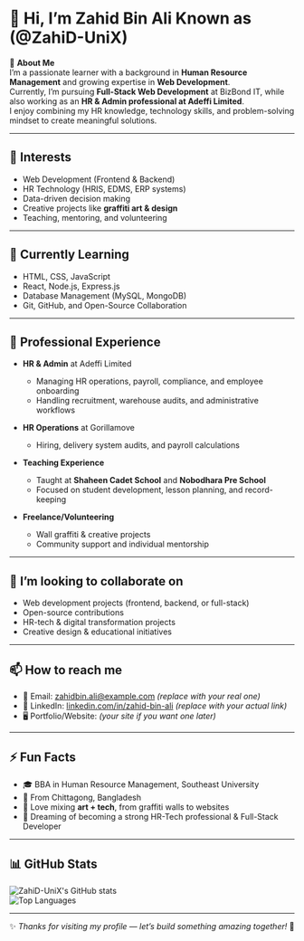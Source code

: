 # 👋 Hi, I’m Zahid Bin Ali Known as (@ZahiD-UniX)  

🌟 **About Me**  
I’m a passionate learner with a background in **Human Resource Management** and growing expertise in **Web Development**.  
Currently, I’m pursuing **Full-Stack Web Development** at BizBond IT, while also working as an **HR & Admin professional at Adeffi Limited**.  
I enjoy combining my HR knowledge, technology skills, and problem-solving mindset to create meaningful solutions.  

---

## 👀 Interests  
- Web Development (Frontend & Backend)  
- HR Technology (HRIS, EDMS, ERP systems)  
- Data-driven decision making  
- Creative projects like **graffiti art & design**  
- Teaching, mentoring, and volunteering  

---

## 🌱 Currently Learning  
- HTML, CSS, JavaScript  
- React, Node.js, Express.js  
- Database Management (MySQL, MongoDB)  
- Git, GitHub, and Open-Source Collaboration  

---

## 💼 Professional Experience  
- **HR & Admin** at Adeffi Limited  
   - Managing HR operations, payroll, compliance, and employee onboarding  
   - Handling recruitment, warehouse audits, and administrative workflows  

- **HR Operations** at Gorillamove  
   - Hiring, delivery system audits, and payroll calculations  

- **Teaching Experience**  
   - Taught at **Shaheen Cadet School** and **Nobodhara Pre School**  
   - Focused on student development, lesson planning, and record-keeping  

- **Freelance/Volunteering**  
   - Wall graffiti & creative projects  
   - Community support and individual mentorship  

---

## 💞️ I’m looking to collaborate on  
- Web development projects (frontend, backend, or full-stack)  
- Open-source contributions  
- HR-tech & digital transformation projects  
- Creative design & educational initiatives  

---

## 📫 How to reach me  
- 📧 Email: zahidbin.ali@example.com *(replace with your real one)*  
- 💼 LinkedIn: [linkedin.com/in/zahid-bin-ali](#) *(replace with your actual link)*  
- 🖥 Portfolio/Website: *(your site if you want one later)*  

---

## ⚡ Fun Facts  
- 🎓 BBA in Human Resource Management, Southeast University  
- 📍 From Chittagong, Bangladesh  
- 🎨 Love mixing **art + tech**, from graffiti walls to websites  
- 🚀 Dreaming of becoming a strong HR-Tech professional & Full-Stack Developer  

---

## 📊 GitHub Stats  
![ZahiD-UniX's GitHub stats](https://github-readme-stats.vercel.app/api?username=ZahiD-UniX&show_icons=true&theme=tokyonight)  
![Top Languages](https://github-readme-stats.vercel.app/api/top-langs/?username=ZahiD-UniX&layout=compact&theme=tokyonight)  

---
✨ *Thanks for visiting my profile — let’s build something amazing together!* 🚀